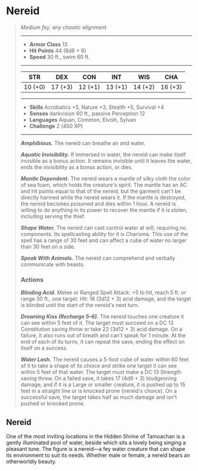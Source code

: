 # Nereid
>*Medium fey, any chaotic alignment*
>___
>- **Armor Class** 13
>- **Hit Points** 44 (8d8 + 8)
>- **Speed** 30 ft., swim 60 ft.
>___
>|STR|DEX|CON|INT|WIS|CHA|
>|:---:|:---:|:---:|:---:|:---:|:---:|
>|10 (+0)|17 (+3)|12 (+1)|13 (+1)|14 (+2)|16 (+3)|
>___
>- **Skills** Acrobatics +5, Nature +3, Stealth +5, Survival +4
>- **Senses** darkvision 60 ft., passive Perception 12
>- **Languages** Aquan, Common, Elvish, Sylvan
>- **Challenge** 2 (450 XP)
>___
>***Amphibious.*** The nereid can breathe air and water.  
>
>***Aquatic Invisibility.*** If immersed in water, the nereid can make itself invisible as a bonus action. It remains invisible until it leaves the water, ends the invisibility as a bonus action, or dies.  
>
>***Mantle Dependent.*** The nereid wears a mantle of silky cloth the color of sea foam, which holds the creature's spirit. The mantle has an AC and hit points equal to that of the nereid, but the garment can't be directly harmed while the nereid wears it. If the mantle is destroyed, the nereid becomes poisoned and dies within 1 hour. A nereid is willing to do anything in its power to recover the mantle if it is stolen, including serving the thief.  
>
>***Shape Water.*** The nereid can cast control water at will, requiring no components. Its spellcasting ability for it is Charisma. This use of the spell has a range of 30 feet and can affect a cube of water no larger than 30 feet on a side.  
>
>***Speak With Animals.*** The nereid can comprehend and verbally communicate with beasts.  
>
>### Actions
>***Blinding Acid.*** Melee  or Ranged Spell Attack: +5 to hit, reach 5 ft. or range 30 ft., one target. Hit: 16 (2d12 + 3) acid damage, and the target is blinded until the start of the nereid's next turn.  
>
>***Drowning Kiss (Recharge 5–6).*** The nereid touches one creature it can see within 5 feet of it. The target must succeed on a DC 13 Constitution saving throw or take 22 (3d12 + 3) acid damage. On a failure, it also runs out of breath and can't speak for 1 minute. At the end of each of its turns, it can repeat the save, ending the effect on itself on a success.  
>
>***Water Lash.*** The nereid causes a 5-foot cube of water within 60 feet of it to take a shape of its choice and strike one target it can see within 5 feet of that water. The target must make a DC 13 Strength saving throw. On a failed save, it takes 17 (4d6 + 3) bludgeoning damage, and if it is a Large or smaller creature, it is pushed up to 15 feet in a straight line or is knocked prone (nereid's choice). On a successful save, the target takes half as much damage and isn't pushed or knocked prone.
## Nereid
One of the most inviting locations in the Hidden Shrine of Tamoachan is a gently illuminated pool of water, beside which sits a lovely being singing a pleasant tune. The figure is a nereid—a fey water creature that can shape its environment to suit its needs. Whether male or female, a nereid bears an otherworldly beauty.